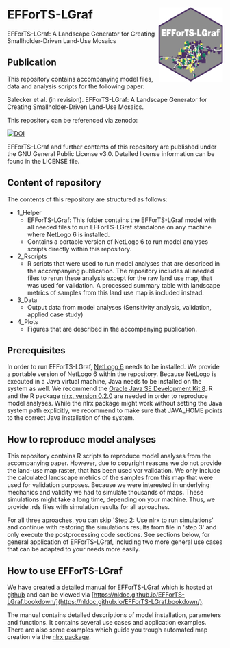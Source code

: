 # EFForTS-LGraf <img src="EFForTS-LGraf_logo.png" align="right" width="150" />

EFForTS-LGraf: A Landscape Generator for Creating Smallholder-Driven Land-Use Mosaics

## Publication

This repository contains accompanying model files, data and analysis scripts for the following paper:

Salecker et al. (in revision). EFForTS-LGraf: A Landscape Generator for Creating Smallholder-Driven Land-Use Mosaics.

This repository can be referenced via zenodo:

[![DOI](https://zenodo.org/badge/DOI/10.5281/zenodo.3086342.svg)](https://doi.org/10.5281/zenodo.3086342)

EFForTS-LGraf and further contents of this repository are published under the GNU General Public License v3.0. Detailed license information can be found in the LICENSE file.

## Content of repository

The contents of this repository are structured as follows:

* 1_Helper
  * EFForTS-LGraf: This folder contains the EFForTS-LGraf model with all needed files to run EFForTS-LGraf standalone on any machine where NetLogo 6 is installed.
  * Contains a portable version of NetLogo 6 to run model analyses scripts directly within this repository.
* 2_Rscripts
  * R scripts that were used to run model analyses that are described in the accompanying publication. The repository includes all needed files to rerun these analysis except for the raw land use map, that was used for validation. A processed summary table with landscape metrics of samples from this land use map is included instead.
* 3_Data
  * Output data from model analyses (Sensitivity analysis, validation, applied case study)
* 4_Plots
  * Figures that are described in the accompanying publication.

## Prerequisites

In order to run EFForTS-LGraf, [NetLogo 6](http://ccl.northwestern.edu/netlogo/download.shtml) needs to be installed. We provide a portable version of NetLogo 6 within the repository. Because NetLogo is executed in a Java virtual machine, Java needs to be installed on the system as well. We recommend the [Oracle Java SE Development Kit 8](https://www.oracle.com/technetwork/java/javase/downloads/jdk8-downloads-2133151.html). 
R and the R package [nlrx, version 0.2.0](https://github.com/ropensci/nlrx) are needed in order to reproduce model analyses. While the nlrx package might work without setting the Java system path explicitly, we recommend to make sure that JAVA_HOME points to the correct Java installation of the system.

## How to reproduce model analyses

This repository contains R scripts to reproduce model analyses from the accompanying paper.
However, due to copyright reasons we do not provide the land-use map raster, that has been used vor validation.
We only include the calculated landscape metrics of the samples from this map that were used for validation purposes. Because we were interested in underlying mechanics and validity we had to simulate thousands of maps.
These simulations might take a long time, depending on your machine. Thus, we provide .rds files with simulation results for all aproaches. 

For all three aproaches, you can skip 'Step 2: Use nlrx to run simulations' and continue with restoring the simulations results from file in 'step 3' and only execute the postprocessing code sections.
See sections below, for general application of EFForTS-LGraf, including two more general use cases that can be adapted to your needs more easily.

## How to use EFForTS-LGraf

We have created a detailed manual for EFForTS-LGraf which is hosted at [github](https://github.com/nldoc/EFForTS-LGraf.bookdown) and can be viewed via [https://nldoc.github.io/EFForTS-LGraf.bookdown/](https://nldoc.github.io/EFForTS-LGraf.bookdown/).

The manual contains detailed descriptions of model installation, parameters and functions.
It contains several use cases and application examples. There are also some examples which guide you trough automated map creation via the [nlrx package](https://github.com/ropensci/nlrx).


